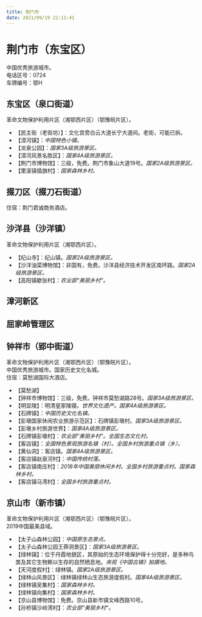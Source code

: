 ```yaml
---
title: 荆门市  
date: 2021/09/19 22:11:41  
---
```

  
# 荆门市（东宝区）  
中国优秀旅游城市。  
电话区号：0724  
车牌编号：鄂H  

## 东宝区（泉口街道）  
革命文物保护利用片区（湘鄂西片区）（鄂豫皖片区）。  
* 【民主街（老街坊）】：文化宫旁白云大道长宁大道间。老街，可能已拆。  
* 【漳河镇】：*中国特色小镇。*  
* 【龙泉公园】：*国家3A级旅游景区。*  
* 【漳河风景名胜区】：*国家4A级旅游景区。*  
* 【荆门市博物馆】：三级，免费。荆门市象山大道19号。*国家2A级旅游景区。*  
* 【栗溪镇插旗村】：*国家森林乡村。*  

## 掇刀区（掇刀石街道）  
住宿：荆门君诚商务酒店。  

## 沙洋县（沙洋镇）  
革命文物保护利用片区（湘鄂西片区）。  
* 【纪山寺】：纪山镇。*国家2A级旅游景区。*  
* 【沙洋油菜博物馆】：非国有，免费。沙洋县经济技术开发区南环路。*国家2A级旅游景区。*  
* 【高阳镇歇张村】：*农业部“美丽乡村”。*  

## 漳河新区  

## 屈家岭管理区  

## 钟祥市（郢中街道）  
革命文物保护利用片区（湘鄂西片区）（鄂豫皖片区）。  
中国优秀旅游城市。国家历史文化名城。  
住宿：莫愁湖国际大酒店。  
* 【莫愁湖】  
* 【钟祥市博物馆】：三级，免费。钟祥市莫愁湖路28号。*国家3A级旅游景区。*  
* 【明显陵】：明清皇家陵寝。*世界文化遗产。国家4A级旅游景区。*  
* 【石牌镇】：*中国历史文化名镇。*  
* 【彭墩国家休闲农业旅游示范区】：石牌镇彭墩村。*国家3A级旅游景区。*  
* 【彭墩乡村旅游世界】：*国家4A级旅游景区。*  
* 【石牌镇彭墩村】：*农业部“美丽乡村”。全国生态文化村。*  
* 【客店镇】：*全国特色景观旅游名镇（村）。全国乡村旅游重点镇（乡）。*  
* 【黄仙洞】：客店镇。*国家4A级旅游景区。*  
* 【客店镇赵泉河村】：*中国传统村落。*  
* 【客店镇南庄村】：*2018年中国美丽休闲乡村。全国乡村旅游重点村。国家森林乡村。*  
* 【客店镇马湾村】：*全国乡村旅游重点村。*  

## 京山市（新市镇）  
革命文物保护利用片区（湘鄂西片区）（鄂豫皖片区）。  
2019中国最美县域。  
* 【太子山森林公园】：*中国原生态景点。*  
* 【太子山森林公园王莽洞景区】：*国家3A级旅游景区。*  
* 【绿林镇】：位于丹霞地貌区，其原始的生态环境保护得十分完好，是多种鸟类及其它生物赖以生存的自然栖息地。*央视《中国古镇》拍摄地。*  
* 【天河度假村】：绿林镇。*国家2A级旅游景区。*  
* 【绿林山风景区】：绿林镇绿林山生态旅游度假村。*国家4A级旅游景区。*  
* 【绿林镇吴集村】：*国家森林乡村。*  
* 【绿林镇向集村】：*国家森林乡村。*  
* 【京山县博物馆】：免费。京山县新市镇文峰西路10号。  
* 【孙桥镇沙岭湾村】：*农业部“美丽乡村”。*  